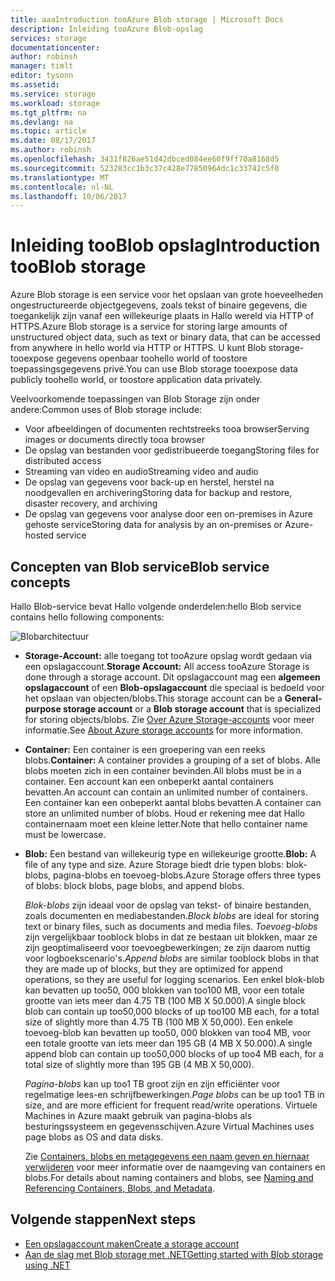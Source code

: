 ```yaml
---
title: aaaIntroduction tooAzure Blob storage | Microsoft Docs
description: Inleiding tooAzure Blob-opslag
services: storage
documentationcenter: 
author: robinsh
manager: timlt
editor: tysonn
ms.assetid: 
ms.service: storage
ms.workload: storage
ms.tgt_pltfrm: na
ms.devlang: na
ms.topic: article
ms.date: 08/17/2017
ms.author: robinsh
ms.openlocfilehash: 3431f826ae51d42dbced084ee60f9ff70a8168d5
ms.sourcegitcommit: 523283cc1b3c37c428e77850964dc1c33742c5f0
ms.translationtype: MT
ms.contentlocale: nl-NL
ms.lasthandoff: 10/06/2017
---
```

# <a name="introduction-tooblob-storage"></a><span data-ttu-id="eb03e-103">Inleiding tooBlob opslag</span><span class="sxs-lookup"><span data-stu-id="eb03e-103">Introduction tooBlob storage</span></span>

<span data-ttu-id="eb03e-104">Azure Blob storage is een service voor het opslaan van grote hoeveelheden ongestructureerde objectgegevens, zoals tekst of binaire gegevens, die toegankelijk zijn vanaf een willekeurige plaats in Hallo wereld via HTTP of HTTPS.</span><span class="sxs-lookup"><span data-stu-id="eb03e-104">Azure Blob storage is a service for storing large amounts of unstructured object data, such as text or binary data, that can be accessed from anywhere in hello world via HTTP or HTTPS.</span></span> <span data-ttu-id="eb03e-105">U kunt Blob storage-tooexpose gegevens openbaar toohello world of toostore toepassingsgegevens privé.</span><span class="sxs-lookup"><span data-stu-id="eb03e-105">You can use Blob storage tooexpose data publicly toohello world, or toostore application data privately.</span></span>

<span data-ttu-id="eb03e-106">Veelvoorkomende toepassingen van Blob Storage zijn onder andere:</span><span class="sxs-lookup"><span data-stu-id="eb03e-106">Common uses of Blob storage include:</span></span>

* <span data-ttu-id="eb03e-107">Voor afbeeldingen of documenten rechtstreeks tooa browser</span><span class="sxs-lookup"><span data-stu-id="eb03e-107">Serving images or documents directly tooa browser</span></span>
* <span data-ttu-id="eb03e-108">De opslag van bestanden voor gedistribueerde toegang</span><span class="sxs-lookup"><span data-stu-id="eb03e-108">Storing files for distributed access</span></span>
* <span data-ttu-id="eb03e-109">Streaming van video en audio</span><span class="sxs-lookup"><span data-stu-id="eb03e-109">Streaming video and audio</span></span>
* <span data-ttu-id="eb03e-110">De opslag van gegevens voor back-up en herstel, herstel na noodgevallen en archivering</span><span class="sxs-lookup"><span data-stu-id="eb03e-110">Storing data for backup and restore, disaster recovery, and archiving</span></span>
* <span data-ttu-id="eb03e-111">De opslag van gegevens voor analyse door een on-premises in Azure gehoste service</span><span class="sxs-lookup"><span data-stu-id="eb03e-111">Storing data for analysis by an on-premises or Azure-hosted service</span></span>

## <a name="blob-service-concepts"></a><span data-ttu-id="eb03e-112">Concepten van Blob service</span><span class="sxs-lookup"><span data-stu-id="eb03e-112">Blob service concepts</span></span>

<span data-ttu-id="eb03e-113">Hallo Blob-service bevat Hallo volgende onderdelen:</span><span class="sxs-lookup"><span data-stu-id="eb03e-113">hello Blob service contains hello following components:</span></span>

![Blobarchitectuur](./media/storage-blobs-introduction/blob1.png)

* <span data-ttu-id="eb03e-115">**Storage-Account:** alle toegang tot tooAzure opslag wordt gedaan via een opslagaccount.</span><span class="sxs-lookup"><span data-stu-id="eb03e-115">**Storage Account:** All access tooAzure Storage is done through a storage account.</span></span> <span data-ttu-id="eb03e-116">Dit opslagaccount mag een **algemeen opslagaccount** of een **Blob-opslagaccount** die speciaal is bedoeld voor het opslaan van objecten/blobs.</span><span class="sxs-lookup"><span data-stu-id="eb03e-116">This storage account can be a **General-purpose storage account** or a **Blob storage account** that is specialized for storing objects/blobs.</span></span> <span data-ttu-id="eb03e-117">Zie [Over Azure Storage-accounts](../common/storage-create-storage-account.md?toc=%2fazure%2fstorage%2fblobs%2ftoc.json) voor meer informatie.</span><span class="sxs-lookup"><span data-stu-id="eb03e-117">See [About Azure storage accounts](../common/storage-create-storage-account.md?toc=%2fazure%2fstorage%2fblobs%2ftoc.json) for more information.</span></span>

* <span data-ttu-id="eb03e-118">**Container:** Een container is een groepering van een reeks blobs.</span><span class="sxs-lookup"><span data-stu-id="eb03e-118">**Container:** A container provides a grouping of a set of blobs.</span></span> <span data-ttu-id="eb03e-119">Alle blobs moeten zich in een container bevinden.</span><span class="sxs-lookup"><span data-stu-id="eb03e-119">All blobs must be in a container.</span></span> <span data-ttu-id="eb03e-120">Een account kan een onbeperkt aantal containers bevatten.</span><span class="sxs-lookup"><span data-stu-id="eb03e-120">An account can contain an unlimited number of containers.</span></span> <span data-ttu-id="eb03e-121">Een container kan een onbeperkt aantal blobs bevatten.</span><span class="sxs-lookup"><span data-stu-id="eb03e-121">A container can store an unlimited number of blobs.</span></span> <span data-ttu-id="eb03e-122">Houd er rekening mee dat Hallo containernaam moet een kleine letter.</span><span class="sxs-lookup"><span data-stu-id="eb03e-122">Note that hello container name must be lowercase.</span></span>

* <span data-ttu-id="eb03e-123">**Blob:** Een bestand van willekeurig type en willekeurige grootte.</span><span class="sxs-lookup"><span data-stu-id="eb03e-123">**Blob:** A file of any type and size.</span></span> <span data-ttu-id="eb03e-124">Azure Storage biedt drie typen blobs: blok-blobs, pagina-blobs en toevoeg-blobs.</span><span class="sxs-lookup"><span data-stu-id="eb03e-124">Azure Storage offers three types of blobs: block blobs, page blobs, and append blobs.</span></span>
  
    <span data-ttu-id="eb03e-125">*Blok-blobs* zijn ideaal voor de opslag van tekst- of binaire bestanden, zoals documenten en mediabestanden.</span><span class="sxs-lookup"><span data-stu-id="eb03e-125">*Block blobs* are ideal for storing text or binary files, such as documents and media files.</span></span> <span data-ttu-id="eb03e-126">*Toevoeg-blobs* zijn vergelijkbaar tooblock blobs in dat ze bestaan uit blokken, maar ze zijn geoptimaliseerd voor toevoegbewerkingen; ze zijn daarom nuttig voor logboekscenario's.</span><span class="sxs-lookup"><span data-stu-id="eb03e-126">*Append blobs* are similar tooblock blobs in that they are made up of blocks, but they are optimized for append operations, so they are useful for logging scenarios.</span></span> <span data-ttu-id="eb03e-127">Een enkel blok-blob kan bevatten up too50, 000 blokken van too100 MB, voor een totale grootte van iets meer dan 4.75 TB (100 MB X 50.000).</span><span class="sxs-lookup"><span data-stu-id="eb03e-127">A single block blob can contain up too50,000 blocks of up too100 MB each, for a total size of slightly more than 4.75 TB (100 MB X 50,000).</span></span> <span data-ttu-id="eb03e-128">Een enkele toevoeg-blob kan bevatten up too50, 000 blokken van too4 MB, voor een totale grootte van iets meer dan 195 GB (4 MB X 50.000).</span><span class="sxs-lookup"><span data-stu-id="eb03e-128">A single append blob can contain up too50,000 blocks of up too4 MB each, for a total size of slightly more than 195 GB (4 MB X 50,000).</span></span>
  
    <span data-ttu-id="eb03e-129">*Pagina-blobs* kan up too1 TB groot zijn en zijn efficiënter voor regelmatige lees-en schrijfbewerkingen.</span><span class="sxs-lookup"><span data-stu-id="eb03e-129">*Page blobs* can be up too1 TB in size, and are more efficient for frequent read/write operations.</span></span> <span data-ttu-id="eb03e-130">Virtuele Machines in Azure maakt gebruik van pagina-blobs als besturingssysteem en gegevensschijven.</span><span class="sxs-lookup"><span data-stu-id="eb03e-130">Azure Virtual Machines uses page blobs as OS and data disks.</span></span>
  
    <span data-ttu-id="eb03e-131">Zie [Containers, blobs en metagegevens een naam geven en hiernaar verwijderen](/rest/api/storageservices/Naming-and-Referencing-Containers--Blobs--and-Metadata) voor meer informatie over de naamgeving van containers en blobs.</span><span class="sxs-lookup"><span data-stu-id="eb03e-131">For details about naming containers and blobs, see [Naming and Referencing Containers, Blobs, and Metadata](/rest/api/storageservices/Naming-and-Referencing-Containers--Blobs--and-Metadata).</span></span>

## <a name="next-steps"></a><span data-ttu-id="eb03e-132">Volgende stappen</span><span class="sxs-lookup"><span data-stu-id="eb03e-132">Next steps</span></span>

* [<span data-ttu-id="eb03e-133">Een opslagaccount maken</span><span class="sxs-lookup"><span data-stu-id="eb03e-133">Create a storage account</span></span>](../common/storage-create-storage-account.md?toc=%2fazure%2fstorage%2fblobs%2ftoc.json)
* [<span data-ttu-id="eb03e-134">Aan de slag met Blob storage met .NET</span><span class="sxs-lookup"><span data-stu-id="eb03e-134">Getting started with Blob storage using .NET</span></span>](storage-dotnet-how-to-use-blobs.md)